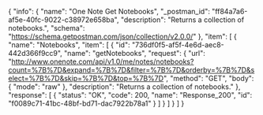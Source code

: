 {
  "info": {
    "name": "One Note Get Notebooks",
    "_postman_id": "ff84a7a6-af5e-40fc-9022-c38972e658ba",
    "description": "Returns a collection of notebooks.",
    "schema": "https://schema.getpostman.com/json/collection/v2.0.0/"
  },
  "item": [
    {
      "name": "Notebooks",
      "item": [
        {
          "id": "736df0f5-af5f-4e6d-aec8-442d366f9cc9",
          "name": "getNotebooks",
          "request": {
            "url": "http://www.onenote.com/api/v1.0/me/notes/notebooks?count=%7B%7D&expand=%7B%7D&filter=%7B%7D&orderby=%7B%7D&select=%7B%7D&skip=%7B%7D&top=%7B%7D",
            "method": "GET",
            "body": {
              "mode": "raw"
            },
            "description": "Returns a collection of notebooks."
          },
          "response": [
            {
              "status": "OK",
              "code": 200,
              "name": "Response_200",
              "id": "f0089c71-41bc-48bf-bd71-dac7922b78a1"
            }
          ]
        }
      ]
    }
  ]
}